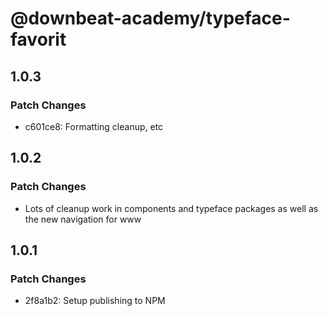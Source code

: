 # @downbeat-academy/typeface-favorit

## 1.0.3

### Patch Changes

- c601ce8: Formatting cleanup, etc

## 1.0.2

### Patch Changes

- Lots of cleanup work in components and typeface packages as well as the new navigation for www

## 1.0.1

### Patch Changes

- 2f8a1b2: Setup publishing to NPM
